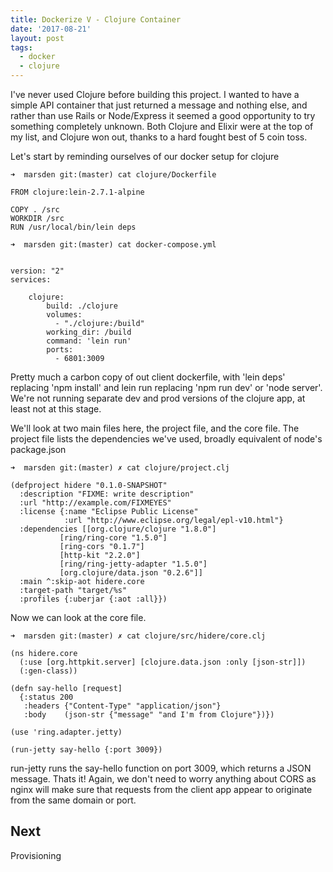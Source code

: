 ```yaml
---
title: Dockerize V - Clojure Container
date: '2017-08-21'
layout: post
tags: 
  - docker
  - clojure
---
```


I've never used Clojure before building this project. I wanted to have a simple API container that just returned a message and nothing else, and rather than use Rails or Node/Express it seemed a good opportunity to try something completely unknown. Both Clojure and Elixir were at the top of my list, and Clojure won out, thanks to a hard fought best of 5 coin toss.

Let's start by reminding ourselves of our docker setup for clojure

```
➜  marsden git:(master) cat clojure/Dockerfile
```
```
FROM clojure:lein-2.7.1-alpine

COPY . /src
WORKDIR /src
RUN /usr/local/bin/lein deps

```

```
➜  marsden git:(master) cat docker-compose.yml
```
```

version: "2"
services:

    clojure:
        build: ./clojure
        volumes:
          - "./clojure:/build"
        working_dir: /build
        command: 'lein run'
        ports:
          - 6801:3009
```

Pretty much a carbon copy of out client dockerfile, with 'lein deps' replacing 'npm install' and lein run replacing 'npm run dev' or 'node server'. We're not running separate dev and prod versions of the clojure app, at least not at this stage.

We'll look at two main files here, the project file, and the core file. The project file lists the dependencies we've used, broadly equivalent of node's package.json

```
➜  marsden git:(master) ✗ cat clojure/project.clj
```
```
(defproject hidere "0.1.0-SNAPSHOT"
  :description "FIXME: write description"
  :url "http://example.com/FIXMEYES"
  :license {:name "Eclipse Public License"
            :url "http://www.eclipse.org/legal/epl-v10.html"}
  :dependencies [[org.clojure/clojure "1.8.0"]
           [ring/ring-core "1.5.0"]
           [ring-cors "0.1.7"]
           [http-kit "2.2.0"]
           [ring/ring-jetty-adapter "1.5.0"]
           [org.clojure/data.json "0.2.6"]]
  :main ^:skip-aot hidere.core
  :target-path "target/%s"
  :profiles {:uberjar {:aot :all}})
  ```
  
Now we can look at the core file.
```
➜  marsden git:(master) ✗ cat clojure/src/hidere/core.clj
```
```
(ns hidere.core
  (:use [org.httpkit.server] [clojure.data.json :only [json-str]])
  (:gen-class))

(defn say-hello [request]
  {:status 200
   :headers {"Content-Type" "application/json"}
   :body    (json-str {"message" "and I'm from Clojure"})})

(use 'ring.adapter.jetty)

(run-jetty say-hello {:port 3009})
```

run-jetty runs the say-hello function on port 3009, which returns a JSON message. Thats it! Again, we don't need to worry anything about CORS as nginx will make sure that requests from the client app appear to originate from the same domain or port.

Next
---

Provisioning
